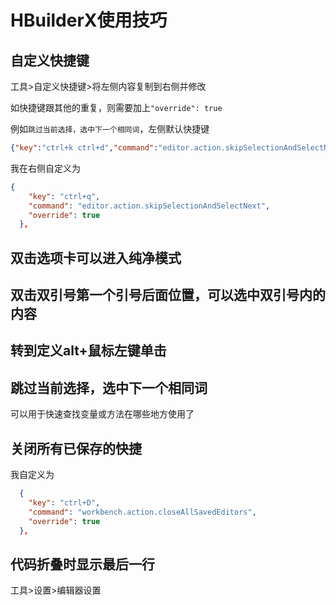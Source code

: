# HBuilderX使用技巧

## 自定义快捷键

工具>自定义快捷键>将左侧内容复制到右侧并修改

如快捷键跟其他的重复，则需要加上`"override": true`

例如`跳过当前选择，选中下一个相同词`，左侧默认快捷键

```json
{"key":"ctrl+k ctrl+d","command":"editor.action.skipSelectionAndSelectNext"},
```

我在右侧自定义为

```json
{
    "key": "ctrl+q",
    "command": "editor.action.skipSelectionAndSelectNext",
    "override": true
  },
```

## 双击选项卡可以进入纯净模式

## 双击双引号第一个引号后面位置，可以选中双引号内的内容

## 转到定义alt+鼠标左键单击

## 跳过当前选择，选中下一个相同词

可以用于快速查找变量或方法在哪些地方使用了

## 关闭所有已保存的快捷

我自定义为

```json
  {
    "key": "ctrl+D",
    "command": "workbench.action.closeAllSavedEditors",
    "override": true
  },
```

## 代码折叠时显示最后一行

工具>设置>编辑器设置
